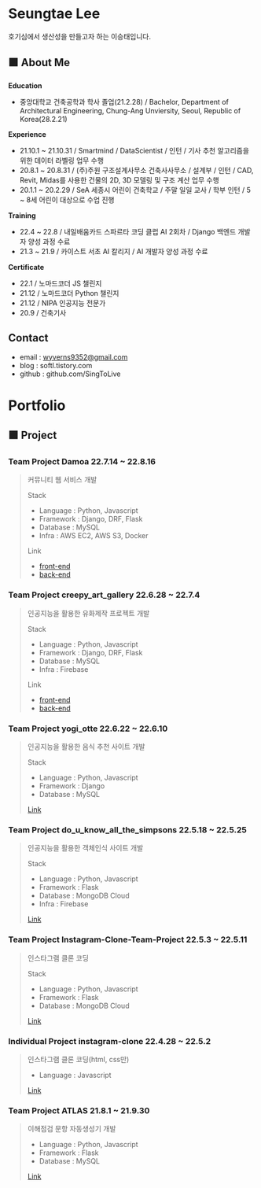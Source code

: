 # Seungtae Lee
호기심에서 생산성을 만들고자 하는 이승태입니다.

## 🟪 About Me
**Education**
* 중앙대학교 건축공학과 학사 졸업(21.2.28) / Bachelor, Department of Architectural Engineering, Chung-Ang Unviersity, Seoul, Republic of Korea(28.2.21)  

**Experience**
* 21.10.1 ~ 21.10.31 / Smartmind / DataScientist / 인턴 / 기사 추천 알고리즘을 위한 데이터 라벨링 업무 수행
* 20.8.1 ~ 20.8.31 / (주)주원 구조설계사무소 건축사사무소 / 설계부 / 인턴 / CAD, Revit, Midas를 사용한 건물의 2D, 3D 모델링 및 구조 계산 업무 수행
* 20.1.1 ~ 20.2.29 / SeA 세종시 어린이 건축학교 / 주말 일일 교사 / 학부 인턴 / 5 ~ 8세 어린이 대상으로 수업 진행 

**Training**
* 22.4 ~ 22.8 / 내일배움카드 스파르타 코딩 클럽 AI 2회차 / Django 백엔드 개발자 양성 과정 수료
* 21.3 ~ 21.9 / 카이스트 서초 AI 칼리지 / AI 개발자 양성 과정 수료 

**Certificate**
* 22.1 / 노마드코더 JS 챌린지
* 21.12 / 노마드코더 Python 챌린지
* 21.12 / NIPA 인공지능 전문가
* 20.9 / 건축기사

## Contact
* email : wyverns9352@gmail.com
* blog : softl.tistory.com
* github : github.com/SingToLive

# Portfolio
## 🟪 Project
### Team Project Damoa 22.7.14 ~ 22.8.16  
> 커뮤니티 웹 서비스 개발  
> 
> Stack  
>* Language : Python, Javascript  
>* Framework : Django, DRF, Flask  
>* Database : MySQL  
>* Infra : AWS EC2, AWS S3, Docker
>
>Link  
>* [front-end](https://github.com/SingToLive/damoa_frontend)  
>* [back-end](https://github.com/SingToLive/damoa_backend)  

### Team Project creepy_art_gallery 22.6.28 ~ 22.7.4
>인공지능을 활용한 유화제작 프로젝트 개발  
>
>Stack    
>* Language : Python, Javascript  
>* Framework : Django, DRF, Flask  
>* Database : MySQL  
>* Infra : Firebase  
>
>Link  
>* [front-end](https://github.com/SingToLive/creepy_art_gallery_frontend)  
>* [back-end](https://github.com/SingToLive/creepy_art_gallery_backend)

### Team Project yogi_otte 22.6.22 ~ 22.6.10
>인공지능을 활용한 음식 추천 사이트 개발  
>
>Stack
>* Language : Python, Javascript
>* Framework : Django
>* Database : MySQL
>
>[Link](https://github.com/SingToLive/yogi_otte)

### Team Project do_u_know_all_the_simpsons 22.5.18 ~ 22.5.25
>인공지능을 활용한 객체인식 사이트 개발  
>
>Stack
>* Language : Python, Javascript
>* Framework : Flask
>* Database : MongoDB Cloud
>* Infra : Firebase
>
>[Link](https://github.com/SingToLive/do_u_know_all_the_simpsons)

### Team Project Instagram-Clone-Team-Project 22.5.3 ~ 22.5.11
>인스타그램 클론 코딩  
>
>Stack  
>* Language : Python, Javascript
>* Framework : Flask
>* Database : MongoDB Cloud
>
>[Link](https://github.com/SingToLive/Instagram-Clone-Team-Project)

### Individual Project instagram-clone 22.4.28 ~ 22.5.2
>인스타그램 클론 코딩(html, css만)
>
>* Language : Javascript
>
>[Link](https://github.com/SingToLive/instagram-clone)

### Team Project ATLAS 21.8.1 ~ 21.9.30
>이해점검 문항 자동생성기 개발
>
>* Language : Python, Javascript
>* Framework : Flask
>* Database : MySQL
>
>[Link](https://github.com/SingToLive/ATLAS)
